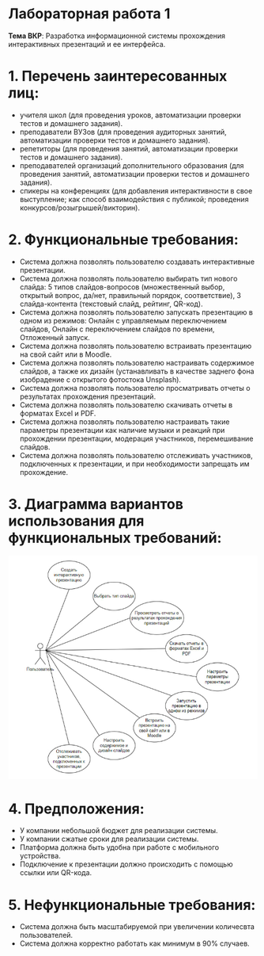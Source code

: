 # Лабораторная работа 1

**Тема ВКР**: Разработка информационной системы прохождения интерактивных презентаций и ее интерфейса.

# 1. Перечень заинтересованных лиц:
  - учителя школ (для проведения уроков, автоматизации проверки тестов и домашнего задания).
  - преподаватели ВУЗов (для проведения аудиторных занятий, автоматизации проверки тестов и домашнего задания).
  - репетиторы (для проведения занятий, автоматизации проверки тестов и домашнего задания).
  - преподавателей организаций дополнительного образования (для проведения занятий, автоматизации проверки тестов и домашнего задания).
  - спикеры на конференциях (для добавления интерактивности в свое выступление; как способ взаимодействия с публикой; проведения конкурсов/розыгрышей/викторин).
# 2. Функциональные требования:
  - Система должна позволять пользователю создавать интерактивные презентации.
  - Система должна позволять пользователю выбирать тип нового слайда: 
    5 типов слайдов-вопросов (множественный выбор, открытый вопрос, да/нет, правильный порядок, соответствие), 3 слайда-контента (текстовый слайд, рейтинг, QR-код). 
  - Система должна позволять пользователю запускать презентацию в одном из режимов: Онлайн с управляемым переключением слайдов, Онлайн с переключением слайдов по времени, Отложенный запуск.
  - Система должна позволять пользователю встраивать презентацию на свой сайт или в Moodle.
  - Система должна позволять пользователю настраивать содержимое слайдов, а также их дизайн (устанавливать в качестве заднего фона изобрадение с открытого фотостока Unsplash).
  - Система должна позволять пользователю просматривать отчеты о результатах прохождения презентаций.
  - Система должна позволять пользователю скачивать отчеты в форматах Excel и PDF.
  - Система должна позволять пользователю настраивать такие параметры презентации как наличие музыки и реакций при прохождении презентации, модерация участников, перемешивание слайдов.
  - Система должна позволять пользователю отслеживать участников, подключенных к презентации, и при необходимости запрещать им прохождение.
# 3. Диаграмма вариантов использования для функциональных требований:
![Диаграмма вариантов использования](https://github.com/AnaSKBK/PAPS/blob/main/Diag_act.jpg)

# 4. Предположения:
  - У компании небольшой бюджет для реализации системы.
  - У компании сжатые сроки для реализации системы.
  - Платформа должна быть удобна при работе с мобильного устройства.
  - Подключение к презентации должно происходить с помощью ссылки или QR-кода.
# 5. Нефункциональные требования:
  - Система должна быть масштабируемой при увеличении количесвта пользователей.
  - Система должна корректно работать как минимум в 90% случаев.
